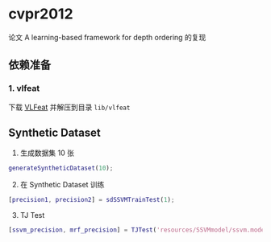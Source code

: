 # cvpr2012
论文 A learning-based framework for depth ordering 的复现

## 依赖准备

### 1. vlfeat

下载 [VLFeat](http://www.vlfeat.org/download/vlfeat-0.9.21-bin.tar.gz) 并解压到目录 `lib/vlfeat`


## Synthetic Dataset

1. 生成数据集 10 张

```matlab
generateSyntheticDataset(10);
```

2. 在 Synthetic Dataset 训练

```matlab
[precision1, precision2] = sdSSVMTrainTest(1);
```

3. TJ Test

```matlab
[ssvm_precision, mrf_precision] = TJTest('resources/SSVMmodel/ssvm.model', 'resources/SyntheticDataset', 'sd2', 1);
```
